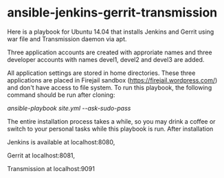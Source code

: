 # ansible-jenkins-gerrit-transmission

Here is a playbook for Ubuntu 14.04 that installs Jenkins and Gerrit using war file and Transmission daemon 
via apt. 

Three application accounts are created with approriate names and three developer accounts with names devel1, devel2 and devel3 are added.

All application settings are stored in home directories. 
These three applications are placed in Firejail sandbox (https://firejail.wordpress.com/) and don't have access to file system. To run this playbook, the following command should be run after cloning: 

*ansible-playbook site.yml --ask-sudo-pass*

The entire installation process takes a while, so you may drink a coffee or switch to your personal tasks while this playbook is run. 
After installation 

Jenkins is available at localhost:8080, 

Gerrit at localhost:8081, 

Transmission at localhost:9091

